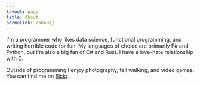 ```yaml
---
layout: page
title: About
permalink: /about/
---
```


I'm a programmer who likes data science, functional programming, and writing horrible code for fun.
My languages of choice are primarily F# and Python, but I'm also a big fan of C# and Rust.
I have a love-hate relationship with C.

Outside of programming I enjoy photography, fell walking, and video games.
You can find me on [flickr](https://www.flickr.com/people/189581787@N03/).
